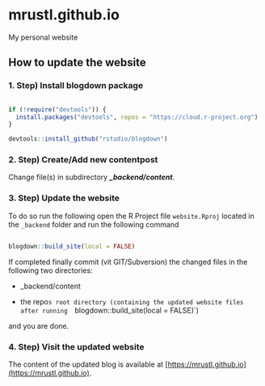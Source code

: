 # mrustl.github.io
My personal website

## How to update the website

### 1. Step) Install blogdown package

```r

if (!require("devtools")) {
  install.packages("devtools", repos = "https://cloud.r-project.org")
}

devtools::install_github("rstudio/blogdown")
```

### 2. Step) Create/Add new contentpost

Change file(s) in subdirectory ***_backend/content***.

### 3. Step) Update the website

To do so run the following open the R Project file `website.Rproj` located in 
the `_backend` folder and run the following command 


```r

blogdown::build_site(local = FALSE)

```

If completed finally commit (vit GIT/Subversion) the changed files in the 
following two directories:

- _backend/content

- the repo`s root directory (containing the updated website files after running 
  `blogdown::build_site(local = FALSE)`)


and you are done. 


### 4. Step) Visit the updated website

The content of the updated blog is available at [https://mrustl.github.io](https://mrustl.github.io).